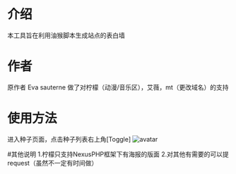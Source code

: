 # 介绍
本工具旨在利用油猴脚本生成站点的表白墙

# 作者
原作者 Eva
sauterne 做了对柠檬（动漫/音乐区），艾薇，mt（更改域名）的支持


# 使用方法
进入种子页面，点击种子列表右上角[Toggle]
![avatar](https://ptpimg.me/9e0rh6.png)

#其他说明
1.柠檬只支持NexusPHP框架下有海报的版面
2.对其他有需要的可以提request（虽然不一定有时间做）